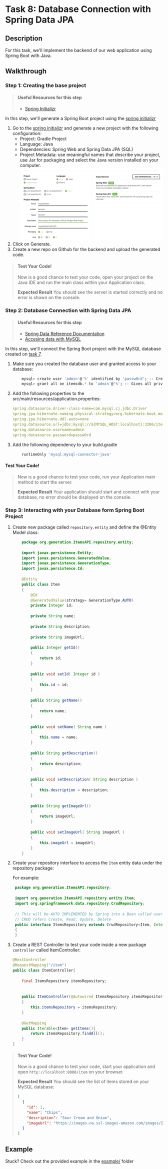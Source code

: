 # Task 8: Database Connection with Spring Data JPA

## Description

For this task, we'll implement the backend of our web application using Spring Boot with Java.

## Walkthrough

### Step 1: Creating the base project

> #### Useful Resources for this step
>
> - [Spring Initializr](https://start.spring.io/)

In this step, we'll generate a Spring Boot project using the [spring initializr](https://start.spring.io/)

1. Go to the [spring initializr](https://start.spring.io/) and generate a new project with the following configuration:
   - Project: Gradle Project
   - Language: Java
   - Dependencies: Spring Web and Spring Data JPA (SQL)
   - Project Metadata: use meaningful names that describe your project, use Jar for packaging and select the Java version installed on your computer.
     <img src="./img/project-setup-spring-boot.png">
2. Click on Generate.
3. Create a new repo on Github for the backend and upload the generated code.

> #### Test Your Code!
>
> Now is a good chance to test your code, open your project on the Java IDE and run the main class within your Application class.
>
> **Expected Result**
> You should see the server is started correctly and no error is shown on the console.

### Step 2: Database Connection with Spring Data JPA

> #### Useful Resources for this step
>
> - [Spring Data Reference Documentation](https://docs.spring.io/spring-data/jpa/docs/current/reference/html/#jpa.introduction)
> - [Accesing data with MySQL](https://spring.io/guides/gs/accessing-data-mysql/)

In this step, we'll connect the Spring Boot project with the MySQL database created on [task 7](https://github.com/generation-org/jfsjd-final-project/tree/main/task-7).

1. Make sure you created the database user and granted access to your database:

   ```bash
       mysql> create user 'admin'@'%' identified by 'passw0rd'; -- Creates the user
       mysql> grant all on itemsdb.* to 'admin'@'%'; -- Gives all privileges to the new user on the newly created database
   ```

2. Add the following properties to the src/main/resources/application.properties:

   ```yaml
   spring.datasource.driver-class-name=com.mysql.cj.jdbc.Driver
   spring.jpa.hibernate.naming.physical-strategy=org.hibernate.boot.model.naming.PhysicalNamingStrategyStandardImpl
   spring.jpa.hibernate.ddl-auto=none
   spring.datasource.url=jdbc:mysql://${MYSQL_HOST:localhost}:3306/itemsdb
   spring.datasource.username=admin
   spring.datasource.password=passw0rd
   ```

3. Add the following dependency to your build.gradle

   ```gradle
       runtimeOnly 'mysql:mysql-connector-java'
   ```

#### Test Your Code!

> Now is a good chance to test your code, run your Application main method to start the server.
>
> **Expected Result**
> Your application should start and connect with your database, no error should be displayed on the console.

### Step 3: Interacting with your Database form Spring Boot Project

1. Create new package called `repository.entity` and define the @Entity Model class:

   ```java
       package org.generation.ItemsAPI.repository.entity;

       import javax.persistence.Entity;
       import javax.persistence.GeneratedValue;
       import javax.persistence.GenerationType;
       import javax.persistence.Id;

       @Entity
       public class Item
       {
           @Id
           @GeneratedValue(strategy= GenerationType.AUTO)
           private Integer id;

           private String name;

           private String description;

           private String imageUrl;

           public Integer getId()
           {
               return id;
           }

           public void setId( Integer id )
           {
               this.id = id;
           }

           public String getName()
           {
               return name;
           }

           public void setName( String name )
           {
               this.name = name;
           }

           public String getDescription()
           {
               return description;
           }

           public void setDescription( String description )
           {
               this.description = description;
           }

           public String getImageUrl()
           {
               return imageUrl;
           }

           public void setImageUrl( String imageUrl )
           {
               this.imageUrl = imageUrl;
           }
       }
   ```

2. Create your repository interface to access the `Item` entity data under the repository package:

   For example:

   ```java
    package org.generation.ItemsAPI.repository;

    import org.generation.ItemsAPI.repository.entity.Item;
    import org.springframework.data.repository.CrudRepository;

    // This will be AUTO IMPLEMENTED by Spring into a Bean called userRepository
    // CRUD refers Create, Read, Update, Delete
    public interface ItemsRepository extends CrudRepository<Item, Integer>
    {
    }
   ```

3. Create a REST Controller to test your code inside a new package `controller` called ItemController:

   ```java
   @RestController
   @RequestMapping("/item")
   public class ItemController{

       final ItemsRepository itemsRepository;


       public ItemController(@Autowired ItemsRepository itemsRepository )
       {
           this.itemsRepository = itemsRepository;
       }

       @GetMapping
       public Iterable<Item> getItems(){
           return itemsRepository.findAll();
       }
   }

   ```

> #### Test Your Code!
>
> Now is a good chance to test your code, start your application and open `http://localhost:8080/item` on your browser.
>
> **Expected Result**
> You should see the list of items stored on your MySQL database:
>
> ```json
> [
>   {
>     "id": 1,
>     "name": "Chips",
>     "description": "Sour Cream and Onion",
>     "imageUrl": "https://images-na.ssl-images-amazon.com/images/I/81EUE1oZURL._SL1500_.jpg"
>   }
> ]
> ```

## Example

Stuck? Check out the provided example in the [example/](example/) folder
